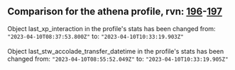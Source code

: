 ## Comparison for the athena profile, rvn: [196](https://github.com/PRO100KatYT/FortniteProfileRevisions/tree/main/profiles/athena/196%20athena.json)-[197](https://github.com/PRO100KatYT/FortniteProfileRevisions/tree/main/profiles/athena/197%20athena.json)

Object last_xp_interaction in the profile's stats has been changed from: `"2023-04-10T08:37:53.800Z"` to: `"2023-04-10T10:33:19.903Z"`
<br><br>
Object last_stw_accolade_transfer_datetime in the profile's stats has been changed from: `"2023-04-10T08:55:52.049Z"` to: `"2023-04-10T10:33:19.905Z"`
<br><br>
